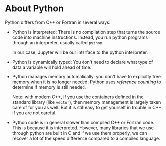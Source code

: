 About Python
============

Python differs from C++ or Fortran in several ways:

* Python is interpreted: There is no compilation step that turns the source code
  into machine instructions.  Instead, you run python programs through an interpreter,
  usually called `python`.

  In our case, Jupyter will be our interface to the python interpreter.

* Python is dynamically typed: You don't need to declare what type of data a variable
  will hold ahead of time.

* Python manages memory automatically: you don't have to explicitly free memory
  when it is no longer needed.  Python uses *reference counting* to determine if
  memory is still needed.

  Note: with modern C++, if you use the containers defined in the
  standard library (like `vector`), then memory management is largely
  taken care of for you as well.  But it is still easy to get yourself
  in trouble in C++ if you are not careful.

* Python code is in general slower than compiled C++ or Fortran code.
  This is because it is interpreted.  However, many libraries that we
  use through python are built in C and if we use them properly, we
  can recover a lot of the speed difference compared to a compiled
  language.

